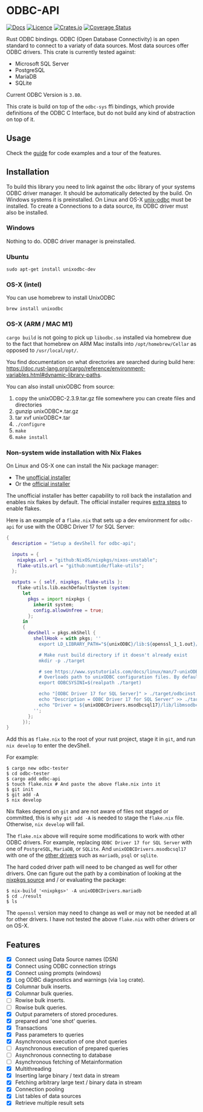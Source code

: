 # ODBC-API

[![Docs](https://docs.rs/odbc-api/badge.svg)](https://docs.rs/odbc-api/)
[![Licence](https://img.shields.io/crates/l/odbc-api)](https://github.com/pacman82/odbc-api/blob/main/License)
[![Crates.io](https://img.shields.io/crates/v/odbc-api)](https://crates.io/crates/odbc-api)
[![Coverage Status](https://coveralls.io/repos/github/pacman82/odbc-api/badge.svg?branch=main)](https://coveralls.io/github/pacman82/odbc-api?branch=main)

Rust ODBC bindings. ODBC (Open Database Connectivity) is an open standard to connect to a variaty of data sources. Most data sources offer ODBC drivers. This crate is currently tested against:

* Microsoft SQL Server
* PostgreSQL
* MariaDB
* SQLite

Current ODBC Version is `3.80`.

This crate is build on top of the `odbc-sys` ffi bindings, which provide definitions of the ODBC C Interface, but do not build any kind of abstraction on top of it.

## Usage

Check the [guide](https://docs.rs/odbc-api/latest/odbc_api/guide/index.html) for code examples and a tour of the features.

## Installation

To build this library you need to link against the `odbc` library of your systems ODBC driver manager. It should be automatically detected by the build. On Windows systems it is preinstalled. On Linux and OS-X [unix-odbc](http://www.unixodbc.org/) must be installed. To create a Connections to a data source, its ODBC driver must also be installed.

### Windows

Nothing to do. ODBC driver manager is preinstalled.

### Ubuntu

```shell
sudo apt-get install unixodbc-dev
```

### OS-X (intel)

You can use homebrew to install UnixODBC

```shell
brew install unixodbc
```

### OS-X (ARM / MAC M1)

`cargo build` is not going to pick up `libodbc.so` installed via homebrew due to the fact that homebrew on ARM Mac installs into `/opt/homebrew/Cellar` as opposed to `/usr/local/opt/`.

You find documentation on what directories are searched during build here: <https://doc.rust-lang.org/cargo/reference/environment-variables.html#dynamic-library-paths>.

You can also install unixODBC from source:

1. copy the unixODBC-2.3.9.tar.gz file somewhere you can create files and directories
2. gunzip unixODBC*.tar.gz
3. tar xvf unixODBC*.tar
4. `./configure`
5. `make`
6. `make install`

### Non-system wide installation with Nix Flakes

On Linux and OS-X one can install the Nix package manager:

- The [unofficial installer](https://zero-to-nix.com/start/install)
- Or the [official installer](https://nixos.org/download.html)

The unofficial installer has better capability to roll back the installation and enables nix flakes by default. The official installer requires [extra steps](https://nixos.wiki/wiki/Flakes) to enable flakes.

Here is an example of a `flake.nix` that sets up a dev environment for `odbc-api` for use with the ODBC Driver 17 for SQL Server:

```nix
{
  description = "Setup a devShell for odbc-api";

  inputs = {
    nixpkgs.url = "github:NixOS/nixpkgs/nixos-unstable";
    flake-utils.url = "github:numtide/flake-utils";
  };

  outputs = { self, nixpkgs, flake-utils }:
    flake-utils.lib.eachDefaultSystem (system:
      let
        pkgs = import nixpkgs {
          inherit system;
          config.allowUnfree = true;
        };
      in
      {
        devShell = pkgs.mkShell {
          shellHook = with pkgs; ''
            export LD_LIBRARY_PATH="${unixODBC}/lib:${openssl_1_1.out}/lib";

            # Make rust build directory if it doesn't already exist
            mkdir -p ./target

            # see https://www.systutorials.com/docs/linux/man/7-unixODBC/
            # Overloads path to unixODBC configuration files. By default equals to '/etc'.
            export ODBCSYSINI=$(realpath ./target)

            echo "[ODBC Driver 17 for SQL Server]" > ./target/odbcinst.ini
            echo "Description = ODBC Driver 17 for SQL Server" >> ./target/odbcinst.ini
            echo "Driver = ${unixODBCDrivers.msodbcsql17}/lib/libmsodbcsql-17.7.so.1.1" >> ./target/odbcinst.ini
          '';
        };
      });
}
```

Add this as `flake.nix` to the root of your rust project, stage it in `git`, and run `nix develop` to enter the devShell.

For example:

```shell
$ cargo new odbc-tester
$ cd odbc-tester
$ cargo add odbc-api
$ touch flake.nix # And paste the above flake.nix into it
$ git init
$ git add -A
$ nix develop
```

Nix flakes depend on `git` and are not aware of files not staged or committed, this is why `git add -A` is needed to stage the `flake.nix` file. Otherwise, `nix develop` will fail.

The `flake.nix` above will require some modifications to work with other ODBC drivers. For example, replacing `ODBC Driver 17 for SQL Server` with one of `PostgreSQL`, `MariaDB`, or `SQLite`. And `unixODBCDrivers.msodbcsql17` with one of the [other drivers](https://search.nixos.org/options?channel=unstable&show=environment.unixODBCDrivers&from=0&size=50&sort=relevance&type=packages&query=unixODBCDrivers) such as `mariadb`, `psql` or `sqlite`.

The hard coded driver path will need to be changed as well for other drivers. One can figure out the path by a combination of looking at the [nixpkgs source](https://github.com/NixOS/nixpkgs/blob/456d8190ad756a30d69064381b5149bceabc14a6/pkgs/development/libraries/unixODBCDrivers/default.nix#L62) and / or evaluating the package:

```shell
$ nix-build '<nixpkgs>' -A unixODBCDrivers.mariadb
$ cd ./result
$ ls
```

The `openssl` version may need to change as well or may not be needed at all for other drivers. I have not tested the above `flake.nix` with other drivers or on OS-X.

## Features

* [x] Connect using Data Source names (DSN)
* [x] Connect using ODBC connection strings
* [x] Connect using prompts (windows)
* [x] Log ODBC diagnostics and warnings (via `log` crate).
* [x] Columnar bulk inserts.
* [x] Columnar bulk queries.
* [ ] Rowise bulk inserts.
* [ ] Rowise bulk queries.
* [x] Output parameters of stored procedures.
* [x] prepared and 'one shot' queries.
* [x] Transactions
* [x] Pass parameters to queries
* [x] Asynchronous execution of one shot queries
* [ ] Asynchronous execution of prepared queries
* [ ] Asynchronous connecting to database
* [ ] Asynchronous fetching of Metainformation
* [x] Multithreading
* [x] Inserting large binary / text data in stream
* [x] Fetching arbitrary large text / binary data in stream
* [x] Connection pooling
* [x] List tables of data sources
* [x] Retrieve multiple result sets
